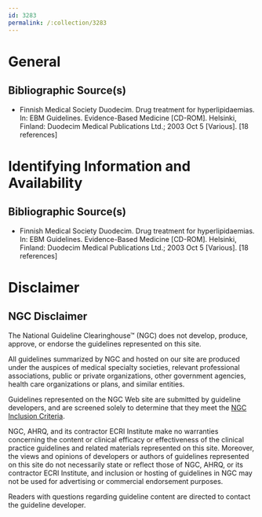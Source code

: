```yaml
---
id: 3283
permalink: /:collection/3283
---
```


# General

## Bibliographic Source(s)

- Finnish Medical Society Duodecim. Drug treatment for hyperlipidaemias. In: EBM Guidelines. Evidence-Based Medicine [CD-ROM]. Helsinki, Finland: Duodecim Medical Publications Ltd.; 2003 Oct 5 [Various]. [18 references]

# Identifying Information and Availability

## Bibliographic Source(s)

- Finnish Medical Society Duodecim. Drug treatment for hyperlipidaemias. In: EBM Guidelines. Evidence-Based Medicine [CD-ROM]. Helsinki, Finland: Duodecim Medical Publications Ltd.; 2003 Oct 5 [Various]. [18 references]

# Disclaimer

## NGC Disclaimer

The National Guideline Clearinghouse™ (NGC) does not develop, produce, approve, or endorse the guidelines represented on this site.

All guidelines summarized by NGC and hosted on our site are produced under the auspices of medical specialty societies, relevant professional associations, public or private organizations, other government agencies, health care organizations or plans, and similar entities.

Guidelines represented on the NGC Web site are submitted by guideline developers, and are screened solely to determine that they meet the [NGC Inclusion Criteria](/help-and-about/summaries/inclusion-criteria).

NGC, AHRQ, and its contractor ECRI Institute make no warranties concerning the content or clinical efficacy or effectiveness of the clinical practice guidelines and related materials represented on this site. Moreover, the views and opinions of developers or authors of guidelines represented on this site do not necessarily state or reflect those of NGC, AHRQ, or its contractor ECRI Institute, and inclusion or hosting of guidelines in NGC may not be used for advertising or commercial endorsement purposes.

Readers with questions regarding guideline content are directed to contact the guideline developer.

